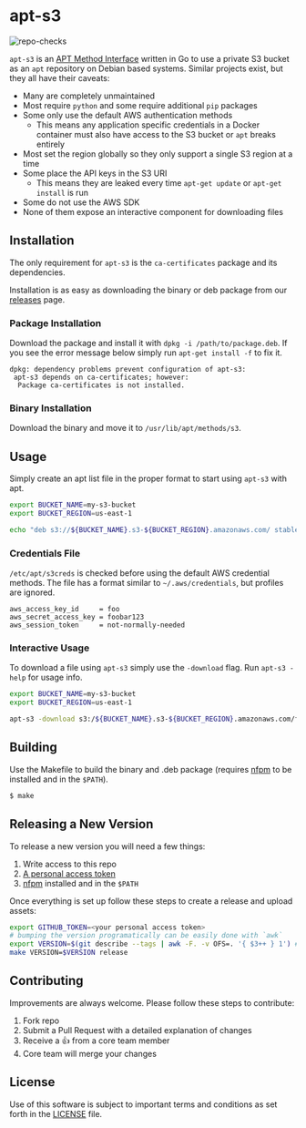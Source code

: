 # apt-s3
![repo-checks](https://github.com/badsmoke/apt-s3/workflows/repo-checks/badge.svg)

`apt-s3` is an [APT Method Interface](http://www.fifi.org/doc/libapt-pkg-doc/method.html/) written in Go to use a private S3 bucket as an `apt` repository on Debian based systems. Similar projects exist, but they all have their caveats:
  * Many are completely unmaintained
  * Most require `python` and some require additional `pip` packages
  * Some only use the default AWS authentication methods
    * This means any application specific credentials in a Docker container must also have access to the S3 bucket or `apt` breaks entirely
  * Most set the region globally so they only support a single S3 region at a time
  * Some place the API keys in the S3 URI
    * This means they are leaked every time `apt-get update` or `apt-get install` is run
  * Some do not use the AWS SDK
  * None of them expose an interactive component for downloading files

## Installation

The only requirement for `apt-s3` is the `ca-certificates` package and its dependencies.

Installation is as easy as downloading the binary or deb package from our [releases](https://github.com/badsmoke/apt-s3/releases) page.

### Package Installation

Download the package and install it with `dpkg -i /path/to/package.deb`. If you see the error message below simply run `apt-get install -f` to fix it.
```
dpkg: dependency problems prevent configuration of apt-s3:
 apt-s3 depends on ca-certificates; however:
  Package ca-certificates is not installed.
```

### Binary Installation

Download the binary and move it to `/usr/lib/apt/methods/s3`.

## Usage

Simply create an apt list file in the proper format to start using `apt-s3` with apt.
```bash
export BUCKET_NAME=my-s3-bucket
export BUCKET_REGION=us-east-1

echo "deb s3://${BUCKET_NAME}.s3-${BUCKET_REGION}.amazonaws.com/ stable main" > /etc/apt/sources.list.d/s3bucket.list
```

### Credentials File

`/etc/apt/s3creds` is checked before using the default AWS credential methods. The file has a format similar to `~/.aws/credentials`, but profiles are ignored.

```
aws_access_key_id     = foo
aws_secret_access_key = foobar123
aws_session_token     = not-normally-needed
```

### Interactive Usage

To download a file using `apt-s3` simply use the `-download` flag. Run `apt-s3 -help` for usage info.

```bash
export BUCKET_NAME=my-s3-bucket
export BUCKET_REGION=us-east-1

apt-s3 -download s3:/${BUCKET_NAME}.s3-${BUCKET_REGION}.amazonaws.com/file -path /tmp/file
```

## Building

Use the Makefile to build the binary and .deb package (requires [nfpm](https://github.com/goreleaser/nfpm) to be installed and in the `$PATH`).

```bash
$ make
```

## Releasing a New Version

To release a new version you will need a few things:

1. Write access to this repo
2. [A personal access token](https://help.github.com/en/articles/creating-a-personal-access-token-for-the-command-line)
3. [nfpm](https://github.com/goreleaser/nfpm) installed and in the `$PATH`

Once everything is set up follow these steps to create a release and upload assets:

```bash
export GITHUB_TOKEN=<your personal access token>
# bumping the version programatically can be easily done with `awk`
export VERSION=$(git describe --tags | awk -F. -v OFS=. '{ $3++ } 1') # use $1 for major/$2 for minor/$3 for patch
make VERSION=$VERSION release
```

## Contributing

Improvements are always welcome. Please follow these steps to contribute:

1. Fork repo
2. Submit a Pull Request with a detailed explanation of changes
3. Receive a :+1: from a core team member
4. Core team will merge your changes

## License

Use of this software is subject to important terms and conditions as set forth in the [LICENSE](LICENSE) file.
